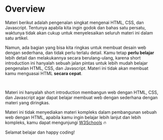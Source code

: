 # Overview

Materi berikut adalah pengenalan singkat mengenai HTML, CSS, dan Javascript. Tentunya apabila kita ingin godok dan bahas satu persatu, waktunya tidak akan cukup untuk menyelesaikan seluruh materi ini dalam satu artikel.

Namun, ada bagian yang bisa kita ringkas untuk membuat desain web dengan sederhana, dan tidak perlu terlalu detail. Kamu tetap **perlu belajar** lebih detail dan melakukannya secara berulang-ulang, karena short introduction ini hanyalah sebuah jalan pintas untuk lebih mudah belajar pengenalan HTML, CSS, dan Javascript. Materi ini tidak akan membuat kamu menguasai HTML **secara cepat**.

<br />

Materi ini hanyalah short introduction membangun web dengan HTML, CSS, dan Javascript agar dapat belajar membuat web dengan sederhana dengan materi yang diringkas.

Materi ini tidak menyediakan materi kompleks dalam pembangunan sebuah web dengan HTML, apabila kamu ingin belajar lebih lanjut dan lebih kompleks, kamu dapat mengunjungi [W3Schools](https://www.w3schools.com/html/default.asp) 🔥

Selamat belajar dan happy coding!
